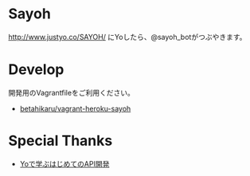 # Sayoh

http://www.justyo.co/SAYOH/ にYoしたら、@sayoh_botがつぶやきます。

# Develop

開発用のVagrantfileをご利用ください。
- [betahikaru/vagrant-heroku-sayoh](https://github.com/betahikaru/vagrant-heroku-sayoh)

# Special Thanks

- [Yoで学ぶはじめてのAPI開発](http://ppworks.hatenablog.jp/entry/2014/07/24/101010)
